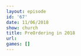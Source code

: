 ```yaml
---
layout: episode
id: '67'
date: 11/06/2018
show: church
title: PreOrdering in 2018
url: 
games: []
---
```

